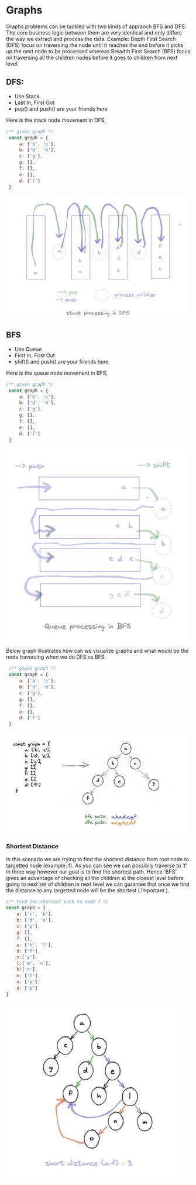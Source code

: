 # Graphs 

Graphs problems can be tackled with two kinds of appraoch BFS and DFS. The core business logic between them are very identical and only differs the way we extract and process the data. Example: Depth First Search (DFS) focus on traversing rhe node until it reaches the end before it picks up the next node to be processed whereas Breadth First Search (BFS) focus on traversing all the children nodes before it goes to children from next level. 

## DFS:
- Use Stack 
- Last In, First Out
- pop() and push() are your friends here

Here is the stack node movement in DFS,
```js
/** given graph */
 const graph = {
     a: ['b', 'c'],
     b: ['d', 'e'],
     c: ['g'],
     g: [],
     f: [],
     e: [],
     d: ['f']
 }
```

![graph](https://github.com/citta-lab/DSA/blob/54845c5cc61f0a6d6cf241c7c8373de7e709701c/graphs/blob/stack.png)

## BFS
- Use Queue 
- First In, First Out
- shift() and push() are your friends here

Here is the queue node movement in BFS,
```js
/** given graph */
 const graph = {
     a: ['b', 'c'],
     b: ['d', 'e'],
     c: ['g'],
     g: [],
     f: [],
     e: [],
     d: ['f']
 }
```

![graph](https://github.com/citta-lab/DSA/blob/b7ee19299b98e6ba4d1d7eeb8e303fba47a15b40/graphs/blob/queue.png)


Below graph illustrates how can we visualize graphs and what would be the node traversing when we do DFS vs BFS.
```js
 /** given graph */
 const graph = {
     a: ['b', 'c'],
     b: ['d', 'e'],
     c: ['g'],
     g: [],
     f: [],
     e: [],
     d: ['f']
 }
```
![graph](https://github.com/citta-lab/DSA/blob/019ad9d17db37fc207cb0c2f38a99f87dbc637f4/graphs/blob/graph.png)

### Shortest Distance 
In this scenario we are trying to find the shortest distance from root node to targetted node (example: f). As you can see we can possiblly traverse to 'f' in three way however our goal is to find the shortest path. Hence 'BFS' gives an advantage of checking all the children at the closest level before going to next set of children in next level we can gurantee that once we find the distance to any targetted node will be the shortest ( important ). 

```js
/** Find the shortest path to node f */
const graph = {
    a: ['c', 'b'],
    b: ['d', 'e'],
    c: ['g'],
    g: [],
    f: [],
    e: ['h', 'l'],
    d: ['f'],
    x:['y'],
    l:['m', 'n'],
    h:['n'],
    m: ['f'],
    n: ['o'],
    o: ['p']
}
```

![graph](https://github.com/citta-lab/DSA/blob/019ad9d17db37fc207cb0c2f38a99f87dbc637f4/graphs/blob/distanceToTargetNode.png)